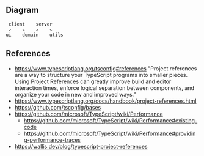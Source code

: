 

## Diagram

```
 client    server
 ↙    ↘    ↙    ↘
ui    domain    utils
```


## References

* https://www.typescriptlang.org/tsconfig#references "Project references are a way to structure your TypeScript programs into smaller pieces. Using Project References can greatly improve build and editor interaction times, enforce logical separation between components, and organize your code in new and improved ways."
* https://www.typescriptlang.org/docs/handbook/project-references.html
* https://github.com/tsconfig/bases
* https://github.com/microsoft/TypeScript/wiki/Performance
  * https://github.com/microsoft/TypeScript/wiki/Performance#existing-code
  * https://github.com/microsoft/TypeScript/wiki/Performance#providing-performance-traces
* https://wallis.dev/blog/typescript-project-references
